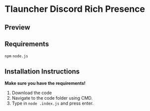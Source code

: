 # Tlauncher Discord Rich Presence

## Preview


## Requirements
`npm`
`node.js`

## Installation Instructions

**Make sure you have the requirements!**
1. Download the code
2. Navigate to the code folder using CMD.
3. Type in `node .index.js` and press enter.

